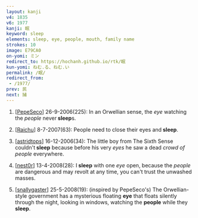 ```yaml
---
layout: kanji
v4: 1835
v6: 1977
kanji: 眠
keyword: sleep
elements: sleep, eye, people, mouth, family name
strokes: 10
image: E79CA0
on-yomi: ミン
redirect_to: https://hochanh.github.io/rtk/眠
kun-yomi: ねむ.る、ねむ.い
permalink: /眠/
redirect_from:
 - /1977/
prev: 民
next: 捕
---
```


1) [<a href="http://kanji.koohii.com/profile/PepeSeco">PepeSeco</a>] 26-9-2006(225): In an Orwellian sense, the <em>eye</em> watching the <em>people</em> never<strong> sleep</strong>s.

2) [<a href="http://kanji.koohii.com/profile/Raichu">Raichu</a>] 8-7-2007(63): People need to close their eyes and<strong> sleep</strong>.

3) [<a href="http://kanji.koohii.com/profile/astridtops">astridtops</a>] 16-12-2006(34): The little boy from The Sixth Sense couldn&#039;t<strong> sleep</strong> because before his very <em>eyes</em> he saw a dead <em>crowd of people</em> everywhere.

4) [<a href="http://kanji.koohii.com/profile/nest0r">nest0r</a>] 13-4-2008(28): I<strong> sleep</strong> with one <em>eye</em> open, because the <em>people</em> are dangerous and may revolt at any time, you can&#039;t trust the unwashed masses.

5) [<a href="http://kanji.koohii.com/profile/snallygaster">snallygaster</a>] 25-5-2008(19): (inspired by PepeSeco&#039;s) The Orwellian-style government has a mysterious floating <strong>eye</strong> that floats silently through the night, looking in windows, watching the <strong>people</strong> while they<strong> sleep</strong>.

